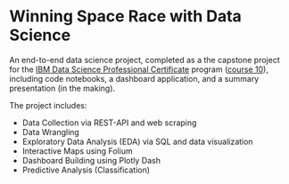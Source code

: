 # Winning Space Race with Data Science
An end-to-end data science project, completed as a the capstone project for the [IBM Data Science Professional Certificate](https://www.coursera.org/professional-certificates/ibm-data-science) program ([course 10](https://www.coursera.org/learn/applied-data-science-capstone?specialization=ibm-data-science)), including code notebooks, a dashboard application, and a summary presentation (in the making).

The project includes:
- Data Collection via REST-API and web scraping
- Data Wrangling
- Exploratory Data Analysis (EDA) via SQL and data visualization
- Interactive Maps using Folium
- Dashboard Building using Plotly Dash
- Predictive Analysis (Classification)

